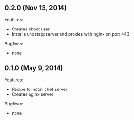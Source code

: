 ## 0.2.0 (Nov 13, 2014)

Features:
  - Creates uhost user
  - Installs uhostappserver and proxies with nginx on port 443

Bugfixes: 
  - none

## 0.1.0 (May 9, 2014)

Features:
  - Recipe to install chef server
  - Creates nginx server

Bugfixes: 
  - none

